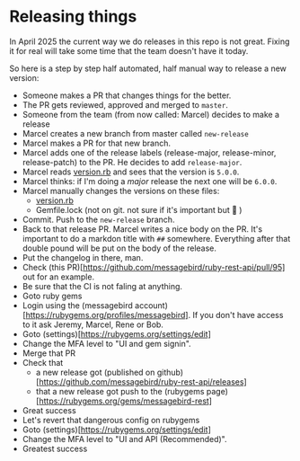 # Releasing things

In April 2025 the current way we do releases in this repo is not great. 
Fixing it for real will take some time that the team doesn't have it today. 

So here is a step by step half automated, half manual way to release a new version: 

 * Someone makes a PR that changes things for the better. 
 * The PR gets reviewed, approved and merged to `master`. 
 * Someone from the team (from now called: Marcel) decides to make a release
 * Marcel creates a new branch from master called `new-release`
 * Marcel makes a PR for that new branch. 
 * Marcel adds one of the release labels (release-major, release-minor, release-patch) to the PR. He decides to add `release-major`. 
 * Marcel reads [version.rb](https://github.com/messagebird/ruby-rest-api/blob/master/lib/messagebird/version.rb#L5) and sees that the version is `5.0.0`.
 * Marcel thinks: if I'm doing a *major* release the next one will be `6.0.0`. 
 * Marcel manually changes the versions on these files:
   * [version.rb](https://github.com/messagebird/ruby-rest-api/blob/master/lib/messagebird/version.rb#L5)
   * Gemfile.lock (not on git. not sure if it's important but :shrug: )
* Commit. Push to the `new-release` branch.
* Back to that release PR. Marcel writes a nice body on the PR. It's important to do a markdon title with `##`  somewhere. Everything after that double pound will be put on the body of the release. 
* Put the changelog in there, man. 
* Check (this PR)[https://github.com/messagebird/ruby-rest-api/pull/95] out for an example. 
* Be sure that the CI is not faling at anything. 
* Goto ruby gems
* Login using the (messagebird account)[https://rubygems.org/profiles/messagebird]. If you don't have access to it ask Jeremy, Marcel, Rene or Bob. 
* Goto (settings)[https://rubygems.org/settings/edit] 
* Change the MFA level to "UI and gem signin".
* Merge that PR
* Check that 
  * a new release got (published on github)[https://github.com/messagebird/ruby-rest-api/releases]
  * that a new release got push to the (rubygems page)[https://rubygems.org/gems/messagebird-rest]
* Great success
* Let's revert that dangerous config on rubygems
* Goto (settings)[https://rubygems.org/settings/edit] 
* Change the MFA level to "UI and API (Recommended)".
* Greatest success